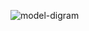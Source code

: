 ![model-digram](https://user-images.githubusercontent.com/33853565/157739134-1f51e69e-5ec1-4774-9771-208b0f6a46f0.png)

